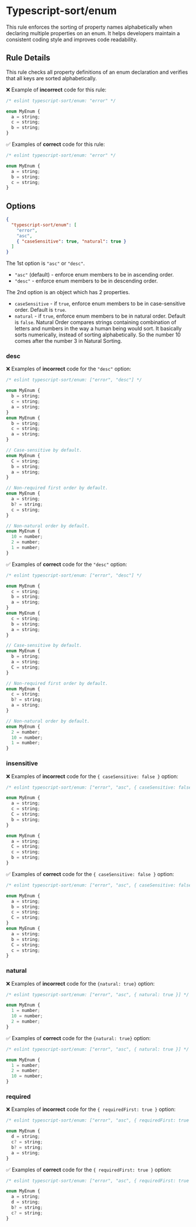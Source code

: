 # Typescript-sort/enum

This rule enforces the sorting of property names alphabetically when declaring multiple properties on an enum. It helps developers maintain a consistent coding style and improves code readability.

## Rule Details

This rule checks all property definitions of an enum declaration and verifies that all keys are sorted alphabetically.

❌ Example of **incorrect** code for this rule:

```ts
/* eslint typescript-sort/enum: "error" */

enum MyEnum {
  a = string;
  c = string;
  b = string;
}
```

✅ Examples of **correct** code for this rule:

```ts
/* eslint typescript-sort/enum: "error" */

enum MyEnum {
  a = string;
  b = string;
  c = string;
}
```

## Options

```json
{
  "typescript-sort/enum": [
    "error",
    "asc",
    { "caseSensitive": true, "natural": true }
  ]
}
```

The 1st option is `"asc"` or `"desc"`.

- `"asc"` (default) - enforce enum members to be in ascending order.
- `"desc"` - enforce enum members to be in descending order.

The 2nd option is an object which has 2 properties.

- `caseSensitive` - if `true`, enforce enum members to be in case-sensitive order. Default is `true`.
- `natural` - if `true`, enforce enum members to be in natural order. Default is `false`. Natural Order compares strings containing combination of letters and numbers in the way a human being would sort. It basically sorts numerically, instead of sorting alphabetically. So the number 10 comes after the number 3 in Natural Sorting.

### desc

❌ Examples of **incorrect** code for the `"desc"` option:

```ts
/* eslint typescript-sort/enum: ["error", "desc"] */

enum MyEnum {
  b = string;
  c = string;
  a = string;
}
enum MyEnum {
  b = string;
  c = string;
  a = string;
}

// Case-sensitive by default.
enum MyEnum {
  C = string;
  b = string;
  a = string;
}

// Non-required first order by default.
enum MyEnum {
  a = string;
  b? = string;
  c = string;
}

// Non-natural order by default.
enum MyEnum {
  10 = number;
  2 = number;
  1 = number;
}
```

✅ Examples of **correct** code for the `"desc"` option:

```ts
/* eslint typescript-sort/enum: ["error", "desc"] */

enum MyEnum {
  c = string;
  b = string;
  a = string;
}
enum MyEnum {
  c = string;
  b = string;
  a = string;
}

// Case-sensitive by default.
enum MyEnum {
  b = string;
  a = string;
  C = string;
}

// Non-required first order by default.
enum MyEnum {
  c = string;
  b? = string;
  a = string;
}

// Non-natural order by default.
enum MyEnum {
  2 = number;
  10 = number;
  1 = number;
}
```

### insensitive

❌ Examples of **incorrect** code for the `{ caseSensitive: false }` option:

```ts
/* eslint typescript-sort/enum: ["error", "asc", { caseSensitive: false }] */

enum MyEnum {
  a = string;
  c = string;
  C = string;
  b = string;
}

enum MyEnum {
  a = string;
  C = string;
  c = string;
  b = string;
}
```

✅ Examples of **correct** code for the `{ caseSensitive: false }` option:

```ts
/* eslint typescript-sort/enum: ["error", "asc", { caseSensitive: false }] */

enum MyEnum {
  a = string;
  b = string;
  c = string;
  C = string;
}
enum MyEnum {
  a = string;
  b = string;
  C = string;
  c = string;
}
```

### natural

❌ Examples of **incorrect** code for the `{natural: true}` option:

```ts
/* eslint typescript-sort/enum: ["error", "asc", { natural: true }] */

enum MyEnum {
  1 = number;
  10 = number;
  2 = number;
}
```

✅ Examples of **correct** code for the `{natural: true}` option:

```ts
/* eslint typescript-sort/enum: ["error", "asc", { natural: true }] */

enum MyEnum {
  1 = number;
  2 = number;
  10 = number;
}
```

### required

❌ Examples of **incorrect** code for the `{ requiredFirst: true }` option:

```ts
/* eslint typescript-sort/enum: ["error", "asc", { requiredFirst: true }] */

enum MyEnum {
  d = string;
  c? = string;
  b? = string;
  a = string;
}
```

✅ Examples of **correct** code for the `{ requiredFirst: true }` option:

```ts
/* eslint typescript-sort/enum: ["error", "asc", { requiredFirst: true }] */

enum MyEnum {
  a = string;
  d = string;
  b? = string;
  c? = string;
}
```
